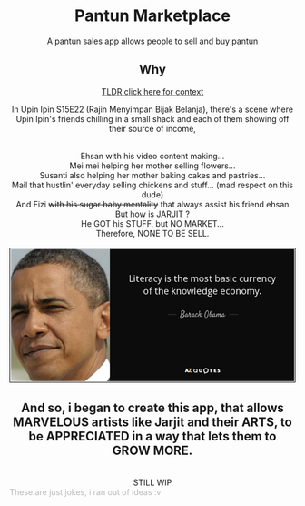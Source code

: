 # <div align="center">Pantun Marketplace<center>

<div align="center">

A pantun sales app allows people to sell and buy pantun

## Why

[TLDR click here for context](https://youtu.be/R6Gm2Ap1zVI)

In Upin Ipin S15E22 (Rajin Menyimpan Bijak Belanja), there's a scene where Upin Ipin's friends chilling in a small shack and each of them showing off their source of income,

<br />
Ehsan with his video content making...

<br />
Mei mei helping her mother selling flowers...

<br />
Susanti also helping her mother baking cakes and pastries...

<br />
Mail that hustlin' everyday selling chickens and stuff... (mad respect on this dude)

<br />
And Fizi <strike>with his sugar baby mentality</strike> that always assist his friend ehsan

<br />
But how is JARJIT ?

<br />
He GOT his STUFF, but NO MARKET...

<br />
Therefore, NONE TO BE SELL.

<br />
<br />
<img src="obama_quote.jpg">

<br />

## And so, i began to create this app, that allows MARVELOUS artists like Jarjit and their ARTS, to be APPRECIATED in a way that lets them to GROW MORE.

<br />
STILL WIP

</div>

<div style="opacity: 0.3">These are just jokes, i ran out of ideas :v</div>
